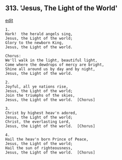 
## 313.  'Jesus, The Light of the World'
[edit](https://docs.google.com/document/d/1WDUATsqd8bFcg2lx5eMIKK6gtNTZX0mD/edit?mode=html)



    1.
    Hark!  the herald angels sing,
    Jesus, the Light of the world;
    Glory to the newborn King,
    Jesus, the Light of the world.

    Chorus:
    We'll walk in the light, beautiful light,
    Come where the dewdrops of mercy are bright,
    Shine all around us by day and by night,
    Jesus, the Light of the world.

    2.
    Joyful, all ye nations rise,
    Jesus, the Light of the world;
    Join the triumphs of the skies,
    Jesus, the Light of the world.  [Chorus]

    3.
    Christ by highest heav'n adored,
    Jesus, the Light of the world;
    Christ, the everlasting Lord,
    Jesus, the Light of the world.  [Chorus]

    4.
    Hail the heav'n born Prince of Peace,
    Jesus, the Light of the world;
    Hail the sun of righteousness,
    Jesus, the Light of the world.  [Chorus]
